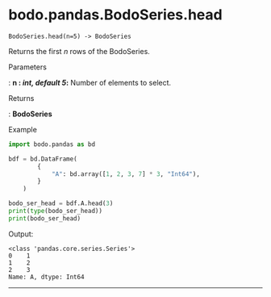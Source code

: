 # bodo.pandas.BodoSeries.head
```
BodoSeries.head(n=5) -> BodoSeries
```

Returns the first *n* rows of the BodoSeries.

<p class="api-header">Parameters</p>

: __n : *int, default 5*:__ Number of elements to select.

<p class="api-header">Returns</p>

: __BodoSeries__

<p class="api-header">Example</p>

``` py
import bodo.pandas as bd

bdf = bd.DataFrame(
        {
            "A": bd.array([1, 2, 3, 7] * 3, "Int64"),
        }
    )

bodo_ser_head = bdf.A.head(3)
print(type(bodo_ser_head))
print(bodo_ser_head)
```

Output:

```
<class 'pandas.core.series.Series'>
0    1
1    2
2    3
Name: A, dtype: Int64
```

---